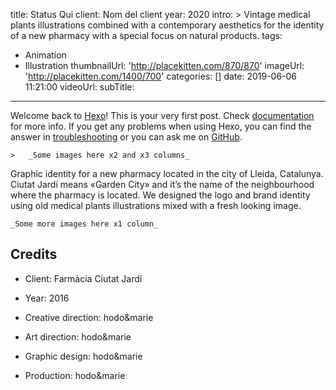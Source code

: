 title: Status Qui
client: Nom del client
year: 2020
intro: >
  Vintage medical plants illustrations combined with a contemporary aesthetics
  for the identity of a new pharmacy with a special focus on natural products.
tags:
  - Animation
  - Illustration
thumbnailUrl: 'http://placekitten.com/870/870'
imageUrl: 'http://placekitten.com/1400/700'
categories: []
date: 2019-06-06 11:21:00
videoUrl:
subTitle:
---
Welcome back to [Hexo](https://hexo.io/)! This is your very first post. Check [documentation](https://hexo.io/docs/) for more info. If you get any problems when using Hexo, you can find the answer in [troubleshooting](https://hexo.io/docs/troubleshooting.html) or you can ask me on [GitHub](https://github.com/hexojs/hexo/issues).


	>	_Some images here x2 and x3 columns_

Graphic identity for a new pharmacy located in the city of Lleida, Catalunya.
Ciutat Jardí means «Garden City» and it’s the name of the neighbourhood where the pharmacy is located.
We designed the logo and brand identity using old medical plants illustrations mixed with a fresh looking image.

	_Some more images here x1 column_ 

## Credits

* Client: Farmàcia Ciutat Jardí
* Year: 2016


* Creative direction: hodo&marie
* Art direction: hodo&marie
* Graphic design: hodo&marie
* Production: hodo&marie
